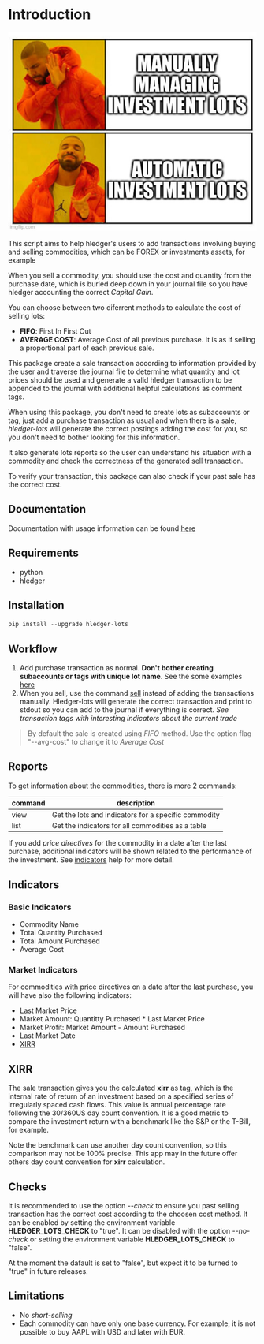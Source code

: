 # Introduction

![automatic lots](img/meme.jpg)

This script aims to help hledger's users to add transactions involving buying and selling commodities, which can be FOREX or investments assets, for example

When you sell a commodity, you should use the cost and quantity from the purchase date, which is buried deep down in your journal file so you have hledger accounting the correct _Capital Gain_.

You can choose between two diferrent methods to calculate the cost of selling lots:

- **FIFO**: First In First Out
- **AVERAGE COST**: Average Cost of all previous purchase. It is as if selling a proportional part of each previous sale.

This package create a sale transaction according to information provided by the user and traverse the journal file to determine what quantity and lot prices should be used and generate a valid hledger transaction to be appended to the journal with additional helpful calculations as comment tags.

When using this package, you don't need to create lots as subaccounts or tag, just add a purchase transaction as usual and when there is a sale, *hledger-lots* will generate the correct postings adding the cost for you, so you don't need to bother looking for this information.

It also generate lots reports so the user can understand his situation with a commodity and check the correctness of the generated sell transaction.

To verify your transaction, this package can also check if your past sale has the correct cost.

## Documentation

Documentation with usage information can be found [here](https://edkedk99.github.io/hledger-lots/)

## Requirements

- python
- hledger

## Installation

```python
pip install --upgrade hledger-lots
```

## Workflow

1. Add purchase transaction as normal. **Don't bother creating subaccounts or tags with unique lot name**. See the some examples [here](examples/test2022.journal)
2. When you sell, use the command [sell](usage/#sell) instead of adding the transactions manually. Hledger-lots will generate the correct transaction and print to stdout so you can add to the journal if everything is correct. *See transaction tags with interesting indicators about the current trade*

> By default the sale is created using *FIFO* method. Use the option flag "--avg-cost" to change it to *Average Cost*
   

## Reports

To get information about the commodities, there is more 2 commands:

| command | description                                          |
|---------|------------------------------------------------------|
| view    | Get the lots and indicators for a specific commodity |
| list   | Get the indicators for all commodities as a table    |



If you add *price directives* for the commodity in a date after the last purchase, additional indicators will be shown related to the performance of the investment. See [indicators](#indicators) help for more detail.

## Indicators
  
### Basic Indicators

- Commodity Name
- Total Quantity Purchased
- Total Amount Purchased
- Average Cost

### Market Indicators

For commodities with price directives on a date after the last purchase, you will have also the following indicators:

- Last Market Price
- Market Amount: Quantitty Purchased * Last Market Price
- Market Profit: Market Amount - Amount Purchased
- Last Market Date
- [XIRR](#xirr)

## XIRR

The sale transaction gives you the calculated **xirr** as tag, which is the internal rate of return of an investment based on a specified series of irregularly spaced cash flows. This value is annual percentage rate following the 30/360US day count convention. It is a good metric to compare the investment return with a benchmark like the S&P or the T-Bill, for example.

Note the benchmark can use another day count convention, so this comparison may not be 100% precise. This app may in the future offer others day count convention for **xirr** calculation.

## Checks

It is recommended to use the option *--check* to ensure you past selling transaction has the correct cost according to the choosen cost method. It can be enabled by setting the environment variable **HLEDGER_LOTS_CHECK** to "true". It can be disabled with the option *--no-check* or setting the environment variable **HLEDGER_LOTS_CHECK** to "false".

At the moment the dafault is set to "false", but expect it to be turned to "true" in future releases.

## Limitations

- No _short-selling_
- Each commodity can have only one base currency. For example, it is not possible to buy AAPL with USD and later with EUR.
